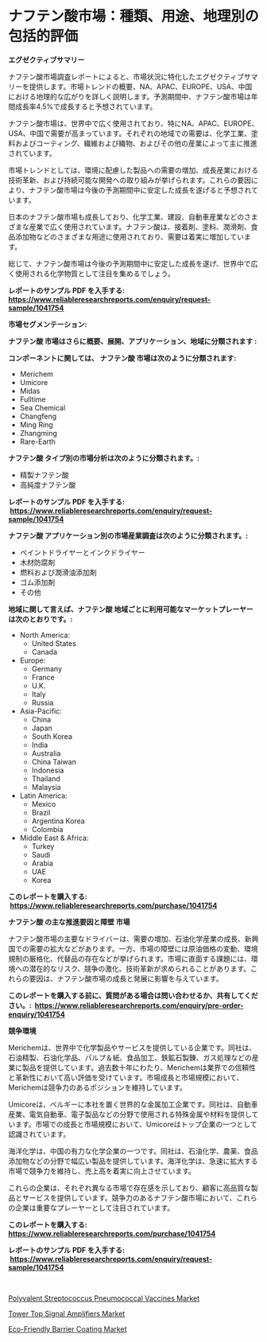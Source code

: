 <p><h1>ナフテン酸市場：種類、用途、地理別の包括的評価</h1></p><p><strong>エグゼクティブサマリー</strong></p>
<p><p>ナフテン酸市場調査レポートによると、市場状況に特化したエグゼクティブサマリーを提供します。市場トレンドの概要、NA、APAC、EUROPE、USA、中国における地理的な広がりを詳しく説明します。予測期間中、ナフテン酸市場は年間成長率4.5%で成長すると予想されています。</p><p>ナフテン酸市場は、世界中で広く使用されており、特にNA、APAC、EUROPE、USA、中国で需要が高まっています。それぞれの地域での需要は、化学工業、塗料およびコーティング、繊維および織物、およびその他の産業によって主に推進されています。</p><p>市場トレンドとしては、環境に配慮した製品への需要の増加、成長産業における技術革新、および持続可能な開発への取り組みが挙げられます。これらの要因により、ナフテン酸市場は今後の予測期間中に安定した成長を遂げると予想されています。</p><p>日本のナフテン酸市場も成長しており、化学工業、建設、自動車産業などのさまざまな産業で広く使用されています。ナフテン酸は、接着剤、塗料、潤滑剤、食品添加物などのさまざまな用途に使用されており、需要は着実に増加しています。</p><p>総じて、ナフテン酸市場は今後の予測期間中に安定した成長を遂げ、世界中で広く使用される化学物質として注目を集めるでしょう。</p></p>
<p><strong>レポートのサンプル PDF を入手する: <a href="https://www.reliableresearchreports.com/enquiry/request-sample/1041754">https://www.reliableresearchreports.com/enquiry/request-sample/1041754</a></strong></p>
<p><strong>市場セグメンテーション:</strong></p>
<p><strong> ナフテン酸 市場はさらに概要、展開、アプリケーション、地域に分類されます :</strong></p>
<p><strong>コンポーネントに関しては、 ナフテン酸 市場は次のように分類されます: &nbsp;</strong></p>
<p><ul><li>Merichem</li><li>Umicore</li><li>Midas</li><li>Fulltime</li><li>Sea Chemical</li><li>Changfeng</li><li>Ming Ring</li><li>Zhangming</li><li>Rare-Earth</li></ul></p>
<p><strong> ナフテン酸 タイプ別の市場分析は次のように分類されます。:</strong></p>
<p><ul><li>精製ナフテン酸</li><li>高純度ナフテン酸</li></ul></p>
<p><strong>レポートのサンプル PDF を入手する: &nbsp;<a href="https://www.reliableresearchreports.com/enquiry/request-sample/1041754">https://www.reliableresearchreports.com/enquiry/request-sample/1041754</a></strong></p>
<p><strong> ナフテン酸 アプリケーション別の市場産業調査は次のように分類されます。:</strong></p>
<p><ul><li>ペイントドライヤーとインクドライヤー</li><li>木材防腐剤</li><li>燃料および潤滑油添加剤</li><li>ゴム添加剤</li><li>その他</li></ul></p>
<p><strong>地域に関して言えば、ナフテン酸 地域ごとに利用可能なマーケットプレーヤーは次のとおりです。:</strong></p>
<p><ul>
    <li>
        North America:
        <ul>
            <li>United States</li>
            <li>Canada</li>
        </ul>
    </li>
    <li>
        Europe:
        <ul>
            <li>Germany</li>
            <li>France</li>
            <li>U.K.</li>
            <li>Italy</li>
            <li>Russia</li>
        </ul>
    </li>
    <li>
        Asia-Pacific:
        <ul>
            <li>China</li>
            <li>Japan</li>
            <li>South Korea</li>
            <li>India</li>
            <li>Australia</li>
            <li>China Taiwan</li>
            <li>Indonesia</li>
            <li>Thailand</li>
            <li>Malaysia</li>
        </ul>
    </li>
    <li>
        Latin America:
        <ul>
            <li>Mexico</li>
            <li>Brazil</li>
            <li>Argentina Korea</li>
            <li>Colombia</li>
        </ul>
    </li>
    <li>
        Middle East & Africa:
        <ul>
            <li>Turkey</li>
            <li>Saudi</li>
            <li>Arabia</li>
            <li>UAE</li>
            <li>Korea</li>
        </ul>
    </li>
    </ul></p>
<p><strong>このレポートを購入する: &nbsp;<a href="https://www.reliableresearchreports.com/purchase/1041754">https://www.reliableresearchreports.com/purchase/1041754</a></strong></p>
<p><strong>ナフテン酸 の主な推進要因と障壁 市場</strong></p>
<p><p>ナフテン酸市場の主要なドライバーは、需要の増加、石油化学産業の成長、新興国での需要の拡大などがあります。一方、市場の障壁には原油価格の変動、環境規制の厳格化、代替品の存在などが挙げられます。市場に直面する課題には、環境への潜在的なリスク、競争の激化、技術革新が求められることがあります。これらの要因は、ナフテン酸市場の成長と発展に影響を与えています。</p></p>
<p><strong>このレポートを購入する前に、質問がある場合は問い合わせるか、共有してください。:&nbsp; <a href="https://www.reliableresearchreports.com/enquiry/pre-order-enquiry/1041754">https://www.reliableresearchreports.com/enquiry/pre-order-enquiry/1041754</a></strong></p>
<p><strong>競争環境</strong></p>
<p><p>Merichemは、世界中で化学製品やサービスを提供している企業です。同社は、石油精製、石油化学品、パルプ＆紙、食品加工、鉄鉱石製錬、ガス処理などの産業に製品を提供しています。過去数十年にわたり、Merichemは業界での信頼性と革新性において高い評価を受けています。市場成長と市場規模において、Merichemは競争力のあるポジションを維持しています。</p><p>Umicoreは、ベルギーに本社を置く世界的な金属加工企業です。同社は、自動車産業、電気自動車、電子製品などの分野で使用される特殊金属や材料を提供しています。市場での成長と市場規模において、Umicoreはトップ企業の一つとして認識されています。</p><p>海洋化学は、中国の有力な化学企業の一つです。同社は、石油化学、農薬、食品添加物などの分野で幅広い製品を提供しています。海洋化学は、急速に拡大する市場で競争力を維持し、売上高を着実に向上させています。</p><p>これらの企業は、それぞれ異なる市場で存在感を示しており、顧客に高品質な製品とサービスを提供しています。競争力のあるナフテン酸市場において、これらの企業は重要なプレーヤーとして注目されています。</p></p>
<p><strong>このレポートを購入する: &nbsp; <a href="https://www.reliableresearchreports.com/purchase/1041754">https://www.reliableresearchreports.com/purchase/1041754</a></strong></p>
<p><strong>レポートのサンプル PDF を入手する: &nbsp;<a href="https://www.reliableresearchreports.com/enquiry/request-sample/1041754">https://www.reliableresearchreports.com/enquiry/request-sample/1041754</a></strong><strong></strong></p>
<p>&nbsp;</p>
<p><p><a href="https://view.publitas.com/reportprime-1/polyvalent-streptococcus-pneumococcal-vaccines-market-size-and-examines-its-market-scope-with-a-primary-focus-on-growth-opportunities-and-forecasted-trends-spanning-from-2023-to-2030/">Polyvalent Streptococcus Pneumococcal Vaccines Market</a></p><p><a href="https://view.publitas.com/reportprime-1/tower-top-signal-amplifiers-market-size-growth-and-forecast-from-2023-2030/">Tower Top Signal Amplifiers Market</a></p><p><a href="https://view.publitas.com/reportprime-1/eco-friendly-barrier-coating-market-size-and-examines-its-market-scope-with-a-primary-focus-on-growth-opportunities-and-forecasted-trends-spanning-from-2023-to-2030/">Eco-Friendly Barrier Coating Market</a></p></p>